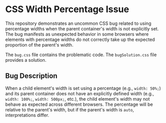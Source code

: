 # CSS Width Percentage Issue

This repository demonstrates an uncommon CSS bug related to using percentage widths when the parent container's width is not explicitly set.  The bug manifests as unexpected behavior in some browsers where elements with percentage widths do not correctly take up the expected proportion of the parent's width.

The `bug.css` file contains the problematic code. The `bugSolution.css` file provides a solution.

## Bug Description
When a child element's width is set using a percentage (e.g., `width: 50%;`) and its parent container does not have an explicitly defined width (e.g., `width: 100%;`, `width: 500px;`, etc.), the child element's width may not behave as expected across different browsers. The percentage will be relative to the parent's width, but if the parent's width is `auto`, interpretations differ.